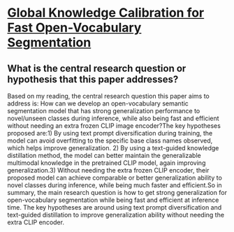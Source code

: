 # [Global Knowledge Calibration for Fast Open-Vocabulary Segmentation](https://arxiv.org/abs/2303.09181)

## What is the central research question or hypothesis that this paper addresses?

 Based on my reading, the central research question this paper aims to address is: How can we develop an open-vocabulary semantic segmentation model that has strong generalization performance to novel/unseen classes during inference, while also being fast and efficient without needing an extra frozen CLIP image encoder?The key hypotheses proposed are:1) By using text prompt diversification during training, the model can avoid overfitting to the specific base class names observed, which helps improve generalization. 2) By using a text-guided knowledge distillation method, the model can better maintain the generalizable multimodal knowledge in the pretrained CLIP model, again improving generalization.3) Without needing the extra frozen CLIP encoder, their proposed model can achieve comparable or better generalization ability to novel classes during inference, while being much faster and efficient.So in summary, the main research question is how to get strong generalization for open-vocabulary segmentation while being fast and efficient at inference time. The key hypotheses are around using text prompt diversification and text-guided distillation to improve generalization ability without needing the extra CLIP encoder.
